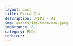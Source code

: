 ```yaml
---
layout: post
title: Erica Cau
description: UNIPI - AI
img: assets/img/team/cau.jpeg
importance: 6
category: PhDs
redirect: .
---
```

